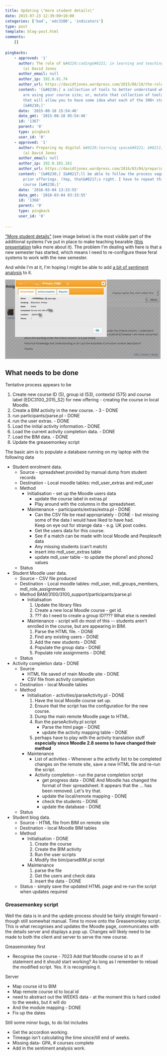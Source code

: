 ```yaml
---
title: Updating \"more student details\"
date: 2015-07-23 12:39:09+10:00
categories: ['bad', 'edc3100', 'indicators']
type: post
template: blog-post.html
comments:
    []
    
pingbacks:
    - approved: '1'
      author: The role of &#8220;coding&#8221; in learning and teaching | The Weblog of
        (a) David Jones
      author_email: null
      author_ip: 192.0.81.74
      author_url: https://davidtjones.wordpress.com/2015/08/18/the-role-of-coding-in-learning-and-teaching/
      content: '[&#8230;] a collection of tools to better understand who and how learners
        are using your course site; or, mutate that collection of tools into something
        that will allow you to have some idea what each of the 300+ students in your course
        [&#8230;]'
      date: '2015-08-18 15:54:46'
      date_gmt: '2015-08-18 05:54:46'
      id: '1367'
      parent: '0'
      type: pingback
      user_id: '0'
    - approved: '1'
      author: Preparing my digital &#8220;learning space&#8221; &#8211; The Weblog of
        (a) David Jones
      author_email: null
      author_ip: 192.0.101.161
      author_url: https://davidtjones.wordpress.com/2016/03/04/preparing-my-digital-learning-space/
      content: '[&#8230;] I&#8217;ll be able to follow the process vaguely outlined from
        prior offerings. (Yep, that&#8217;s right. I have to repeat this process for every
        course [&#8230;]'
      date: '2016-03-04 13:33:55'
      date_gmt: '2016-03-04 03:33:55'
      id: '1368'
      parent: '0'
      type: pingback
      user_id: '0'
    
---
```

["More student details"](/blog2/2014/11/13/adding-more-student-information-to-a-moodle-course/) (see image below) is the most visible part of the additional systems I've put in place to make teaching bearable ([this presentation](http://www.usq.edu.au/learning-teaching/USQSalon/JonesAlbion) talks more about it). The problem I'm dealing with here is that a new semester has started, which means I need to re-configure these feral systems to work with the new semester.

And while I'm at it, I'm hoping I might be able to add [a bit of sentiment analysis](/blog2/2015/06/16/exploring-bim-sentiment-analysis-what-might-it-say-about-student-blog-posts/) to it.

[![MoreStudentDetails](images/18657245938_225d364f57.jpg)](https://www.flickr.com/photos/david_jones/18657245938/in/dateposted-public/ "MoreStudentDetails")

## What needs to be done

Tentative process appears to be

1. Create new course ID (5), group id (53), contextid (575) and course label (EDC3100\_2015\_S2) for new offering - creating the course in local Moodle.
2. Create a BIM activity in the new course. - 3 - DONE
3. run participants/parse.pl - DONE
4. run the user extras. - DONE
5. Load the initial activity information.- DONE
6. Load the current activity completion data. - DONE
7. Load the BIM data. - DONE
8. Update the greasemonkey script

The basic aim is to populate a database running on my laptop with the following data

- Student enrolment data.
    - Source - spreadsheet provided by manual dump from student records
    - Destination - Local moodle tables: mdl\_user\_extras and mdl\_user
    - Method
        - Initialisation - set up the Moodle users data
            - update the course label in extras.pl
            - Play around with the columns in the spreadsheet.
        - Maintenance - participants/extras/extra.pl - DONE
            - Can the CSV file be read appropriately - DONE - but missing some of the data I would have liked to have had.  
                Keep on eye out for strange data - e.g. UK post codes.
            - Get the users data for this course.
            - See if a match can be made with local Moodle and Peoplesoft data
            - Any missing students (can't match)
            - insert into mdl\_user\_extras table
            - update mdl\_user table - to update the phone1 and phone2 values
    - Status
- Student Moodle user data.
    - Source - CSV file produced
    - Destination - Local moodle tables: mdl\_user, mdl\_groups\_members, mdl\_role\_assignments
    - Method BAM/3100/3100\_support/participants/parse.pl
        - Initialisation
            1. Update the library files
            2. Create a new local Moodle course - get id.
            3. ??? do I need to create a group ID???? What else is needed
        - Maintenance - script will do most of this -- students aren't enrolled in the course, but are appearing in BIM.
            1. Parse the HTML file. - DONE
            2. Find any existing users - DONE
            3. Add the new students - DONE
            4. Populate the group data - DONE
            5. Populate role assignments - DONE
    - Status
- Activity completion data - DONE
    - Source
        - HTML file saved of main Moodle site - DONE
        - CSV file from activity completion
    - Destination - local Moodle tables
    - Method
        - Initialisation - activities/parseActivity.pl - DONE
            1. Have the local Moodle course set up.
            2. Ensure that the script has the configuration for the new course.
            3. Dump the main remote Moodle page to HTML.
            4. Run the parseActivity.pl script
                - Parse the html page - DONE
                - update the activity mapping table - DONE
            5. perhaps have to play with the activity translation stuff **especially since Moodle 2.8 seems to have changed their method**
        - Maintenance
            - List of activities - Whenever a the activity list to be completed changes on the remote site, save a new HTML file and re-run the script.
            - Activity completion - run the parse completion script
                - get progress data - DONE And Moodle has changed the format of their spreadsheet. It appears that the ... has been removed. Let's try that.
                - update the local/remote mapping - DONE
                - check the students - DONE
                - update the database - DONE
    - Status
- Student blog data.
    - Source - HTML file from BIM on remote site
    - Destination - local Moodle BIM tables
    - Method
        - Initialisation - DONE
            1. Create the course
            2. Create the BIM activity
            3. Run the user scripts
            4. Modify the bim/parseBIM.pl script
        - Maintenance
            1. parse the file
            2. Get the users and check data
            3. insert the data - DONE
    - Status - simply save the updated HTML page and re-run the script when updates required

### Greasemonkey script

Well the data is in and the update process should be fairly straight forward - though still somewhat manual. Time to move onto the Greasemonkey script. This is what recognises and updates the Moodle page, communicates with the details server and displays a pop up. Changes will likely need to be made to both the client and server to serve the new course.

Greasemonkey first

- Recognise the course - 7023 Add that Moodle course id to an if statement and it should start working? As long as I remember to reload the modified script. Yes. It is recognising it.

Server

- Map course id to BIM
- Map remote course id to local id
- need to abstract out the WEEKS data - at the moment this is hard coded to the weeks, but it will do
- And the module mapping - DONE
- Fix up the dates

Still some minor bugs, to do list includes

- Get the accordion working.
- Timeago isn't calculating the time since/till end of weeks.
- Missing data- GPA, # courses complete
- Add in the sentiment analysis work.